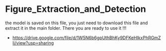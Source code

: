 # Figure_Extraction_and_Detection

the model is saved on this file, you just need to download this file and extract it in the main folder. There you are ready to use it !!!
- https://drive.google.com/file/d/1W5N6b6gpUthBhKy9DFKeHIkxPhRGmZli/view?usp=sharing
